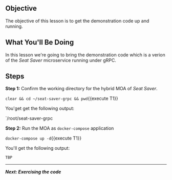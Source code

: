 ## Objective
The objective of this lesson is to get the demonstration code up and running.

## What You'll Be Doing

In this lesson we're going to bring the demonstration code which is a verion of the *Seat Saver* microservice running under gRPC.

## Steps

**Step 1:** Confirm the working directory for the hybrid MOA of *Seat Saver*.

`clear && cd ~/seat-saver-grpc && pwd`{{execute T1}}

You'get get the following output:

`/root/seat-saver-grpc

**Step 2:** Run the MOA as `docker-compose` application

`docker-compose up -d`{{execute T1}}

You'll get the following output:

```
TBP

```

---

***Next: Exercising the code***